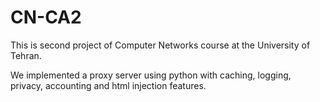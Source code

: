 # CN-CA2

This is second project of Computer Networks course at the University of Tehran.

We implemented a proxy server using python with caching, logging, privacy, accounting and html injection features.
